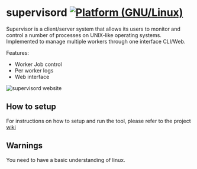 # supervisord [![Platform (GNU/Linux)](https://img.shields.io/badge/platform-GNU/Linux-blue.svg?style=flat-square)](http://www.kernel.org)

Supervisor is a client/server system that allows its users to monitor and control a number of processes on UNIX-like operating systems. Implemented to manage multiple workers through one interface CLI/Web.

Features: 

* Worker Job control
* Per worker logs
* Web interface

![supervisord website](http://supervisord.org)


## How to setup

For instructions on how to setup and run the tool, please refer to the project [wiki](https://github.com/AHAAAAAAA/PokemonGo-Map/wiki/supervisord-config-files)

## Warnings

You need to have a basic understanding of linux.
